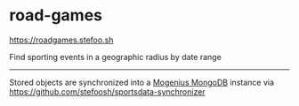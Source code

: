 # road-games

https://roadgames.stefoo.sh

Find sporting events in a geographic radius by date range

---

Stored objects are synchronized into a [Mogenius MongoDB](https://docs.mogenius.com/tutorials/how-to-set-up-mongodb-in-the-cloud) instance via https://github.com/stefoosh/sportsdata-synchronizer